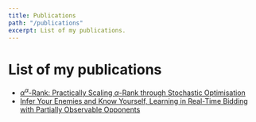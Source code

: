 ```yaml
---
title: Publications
path: "/publications"
excerpt: List of my publications.
---
```


# List of my publications

 * [$\alpha^\alpha$-Rank: Practically Scaling $\alpha$-Rank through Stochastic Optimisation](https://arxiv.org/abs/1909.11628)
 * [Infer Your Enemies and Know Yourself, Learning in Real-Time Bidding with Partially Observable Opponents](https://arxiv.org/abs/1902.11212)
